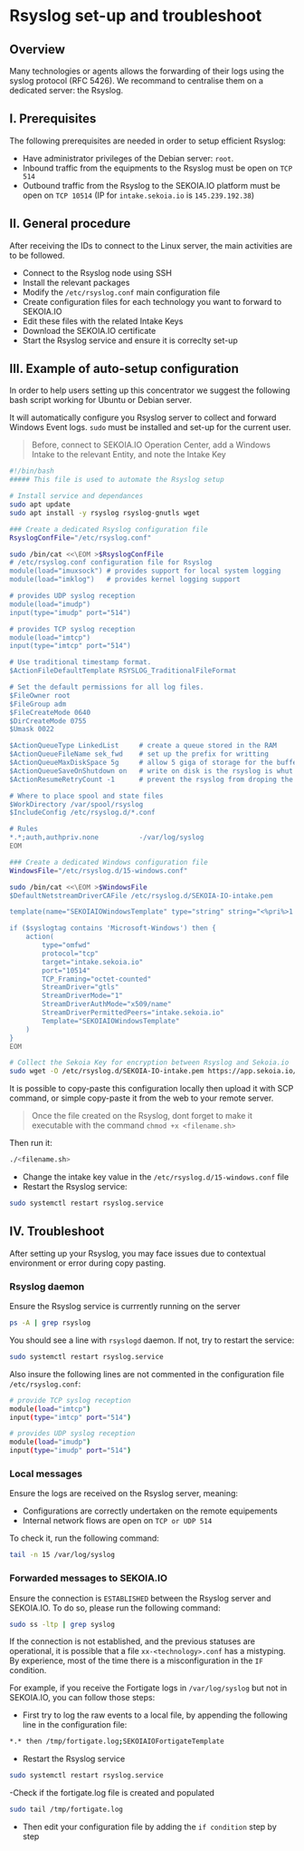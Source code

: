 # Rsyslog set-up and troubleshoot

## Overview
Many technologies or agents allows the forwarding of their logs using the syslog protocol (RFC 5426).
We recommand to centralise them on a dedicated server: the Rsyslog.

## I. Prerequisites
The following prerequisites are needed in order to setup efficient Rsyslog:
- Have administrator privileges of the Debian server: `root`.
- Inbound traffic from the equipments to the Rsyslog must be open on `TCP 514`
- Outbound traffic from the Rsyslog to the SEKOIA.IO platform must be open on `TCP 10514` (IP for `intake.sekoia.io` is `145.239.192.38`)

## II. General procedure
After receiving the IDs to connect to the Linux server, the main activities are to be followed.
- Connect to the Rsyslog node using SSH
- Install the relevant packages
- Modify the `/etc/rsyslog.conf` main configuration file
- Create configuration files for each technology you want to forward to SEKOIA.IO
- Edit these files with the related Intake Keys
- Download the SEKOIA.IO certificate
- Start the Rsyslog service and ensure it is correclty set-up 

## III. Example of auto-setup configuration
In order to help users setting up this concentrator we suggest the following bash script working for Ubuntu or Debian server.

It will automatically configure you Rsyslog server to collect and forward Windows Event logs.
`sudo` must be installed and set-up for the current user.

> Before, connect to SEKOIA.IO Operation Center, add a Windows Intake to the relevant Entity, and note the Intake Key

```bash
#!/bin/bash
##### This file is used to automate the Rsyslog setup

# Install service and dependances
sudo apt update
sudo apt install -y rsyslog rsyslog-gnutls wget

### Create a dedicated Rsyslog configuration file
RsyslogConfFile="/etc/rsyslog.conf"

sudo /bin/cat <<\EOM >$RsyslogConfFile
# /etc/rsyslog.conf configuration file for Rsyslog
module(load="imuxsock") # provides support for local system logging
module(load="imklog")   # provides kernel logging support

# provides UDP syslog reception
module(load="imudp")
input(type="imudp" port="514")

# provides TCP syslog reception
module(load="imtcp")
input(type="imtcp" port="514")

# Use traditional timestamp format.
$ActionFileDefaultTemplate RSYSLOG_TraditionalFileFormat

# Set the default permissions for all log files.
$FileOwner root
$FileGroup adm
$FileCreateMode 0640
$DirCreateMode 0755
$Umask 0022

$ActionQueueType LinkedList     # create a queue stored in the RAM
$ActionQueueFileName sek_fwd    # set up the prefix for writting
$ActionQueueMaxDiskSpace 5g     # allow 5 giga of storage for the buffer
$ActionQueueSaveOnShutdown on   # write on disk is the rsyslog is whut down
$ActionResumeRetryCount -1      # prevent the rsyslog from droping the logs if the connexion is interrupted

# Where to place spool and state files
$WorkDirectory /var/spool/rsyslog
$IncludeConfig /etc/rsyslog.d/*.conf

# Rules
*.*;auth,authpriv.none          -/var/log/syslog
EOM

### Create a dedicated Windows configuration file
WindowsFile="/etc/rsyslog.d/15-windows.conf"

sudo /bin/cat <<\EOM >$WindowsFile
$DefaultNetstreamDriverCAFile /etc/rsyslog.d/SEKOIA-IO-intake.pem

template(name="SEKOIAIOWindowsTemplate" type="string" string="<%pri%>1 %timestamp:::date-rfc3339% %hostname% %app-name% %procid% LOG [SEKOIA@53288 intake_key=\"YOUR_INTAKE_KEY\"] %msg%\n")

if ($syslogtag contains 'Microsoft-Windows') then {
    action(
        type="omfwd"
        protocol="tcp"
        target="intake.sekoia.io"
        port="10514"
        TCP_Framing="octet-counted"
        StreamDriver="gtls"
        StreamDriverMode="1"
        StreamDriverAuthMode="x509/name"
        StreamDriverPermittedPeers="intake.sekoia.io"
        Template="SEKOIAIOWindowsTemplate"
    )
}
EOM

# Collect the Sekoia Key for encryption between Rsyslog and Sekoia.io
sudo wget -O /etc/rsyslog.d/SEKOIA-IO-intake.pem https://app.sekoia.io/assets/files/SEKOIA-IO-intake.pem
```

It is possible to copy-paste this configuration locally then upload it with SCP command, or simple copy-paste it from the web to your remote server.

> Once the file created on the Rsyslog, dont forget to make it executable with the command `chmod +x <filename.sh>`

Then run it: 
```bash
./<filename.sh>
```

- Change the intake key value in the `/etc/rsyslog.d/15-windows.conf` file
- Restart the Rsyslog service: 
```bash
sudo systemctl restart rsyslog.service
```

## IV. Troubleshoot
After setting up your Rsyslog, you may face issues due to contextual environment or error during copy pasting.

### Rsyslog daemon
Ensure the Rsyslog service is currrently running on the server
```bash
ps -A | grep rsyslog 
```
You should see a line with `rsyslogd` daemon. If not, try to restart the service:
```bash
sudo systemctl restart rsyslog.service
```

Also insure the following lines are not commented in the configuration file `/etc/rsyslog.conf`:
```bash
# provide TCP syslog reception
module(load="imtcp")
input(type="imtcp" port="514")

# provides UDP syslog reception
module(load="imudp")
input(type="imudp" port="514")
```

### Local messages
Ensure the logs are received on the Rsyslog server, meaning:
- Configurations are correctly undertaken on the remote equipements
- Internal network flows are open on `TCP or UDP 514`

To check it, run the following command:
```bash
tail -n 15 /var/log/syslog
``` 

### Forwarded messages to SEKOIA.IO
Ensure the connection is `ESTABLISHED` between the Rsyslog server and SEKOIA.IO. To do so, please run the following command:
```bash
sudo ss -ltp | grep syslog 
```

If the connection is not established, and the previous statuses are operational, it is possible that a file `xx-<technology>.conf` has a mistyping.
By experience, most of the time there is a misconfiguration in the `IF` condition.

For example, if you receive the Fortigate logs in `/var/log/syslog` but not in SEKOIA.IO, you can follow those steps:
- First try to log the raw events to a local file, by appending the following line in the configuration file:
```bash
*.* then /tmp/fortigate.log;SEKOIAIOFortigateTemplate
```

- Restart the Rsyslog service
```bash
sudo systemctl restart rsyslog.service
```

-Check if the fortigate.log file is created and populated
```bash
sudo tail /tmp/fortigate.log
```

- Then edit your configuration file by adding the `if condition` step by step
